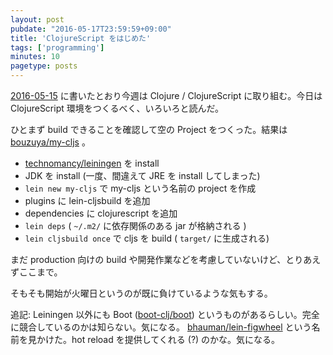 ```yaml
---
layout: post
pubdate: "2016-05-17T23:59:59+09:00"
title: 'ClojureScript をはじめた'
tags: ['programming']
minutes: 10
pagetype: posts
---
```

[2016-05-15][] に書いたとおり今週は Clojure / ClojureScript に取り組む。今日は ClojureScript 環境をつくるべく、いろいろと読んだ。

ひとまず build できることを確認して空の Project をつくった。結果は [bouzuya/my-cljs][] 。

- [technomancy/leiningen][] を install
- JDK を install (一度、間違えて JRE を install してしまった)
- `lein new my-cljs` で my-cljs という名前の project を作成
- plugins に lein-cljsbuild を追加
- dependencies に clojurescript を追加
- `lein deps` ( `~/.m2/` に依存関係のある jar が格納される )
- `lein cljsbuild once` で cljs を build ( `target/` に生成される)

まだ production 向けの build や開発作業などを考慮していないけど、とりあえずここまで。

そもそも開始が火曜日というのが既に負けているような気もする。

追記: Leiningen 以外にも Boot ([boot-clj/boot][]) というものがあるらしい。完全に競合しているのかは知らない。気になる。 [bhauman/lein-figwheel][] という名前を見かけた。hot reload を提供してくれる (?) のかな。気になる。

[2016-05-15]: http://blog.bouzuya.net/2016/05/15/
[bhauman/lein-figwheel]: https://github.com/bhauman/lein-figwheel
[boot-clj/boot]: https://github.com/boot-clj/boot
[bouzuya/my-cljs]: https://github.com/bouzuya/my-cljs
[technomancy/leiningen]: https://github.com/technomancy/leiningen
